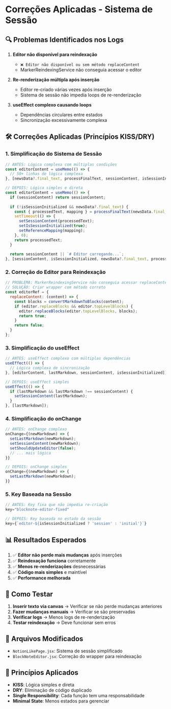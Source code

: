 # Correções Aplicadas - Sistema de Sessão

## 🔍 **Problemas Identificados nos Logs**

1. **Editor não disponível para reindexação**
   - `❌ Editor não disponível ou sem método replaceContent`
   - MarkerReindexingService não conseguia acessar o editor

2. **Re-renderização múltipla após inserção**
   - Editor re-criado várias vezes após inserção
   - Sistema de sessão não impedia loops de re-renderização

3. **useEffect complexo causando loops**
   - Dependências circulares entre estados
   - Sincronização excessivamente complexa

## 🛠️ **Correções Aplicadas (Princípios KISS/DRY)**

### 1. **Simplificação do Sistema de Sessão**
```javascript
// ANTES: Lógica complexa com múltiplas condições
const editorContent = useMemo(() => {
  // 50+ linhas de lógica complexa
}, [newsData?.final_text, processFinalText, sessionContent, isSessionInitialized]);

// DEPOIS: Lógica simples e direta
const editorContent = useMemo(() => {
  if (sessionContent) return sessionContent;
  
  if (!isSessionInitialized && newsData?.final_text) {
    const { processedText, mapping } = processFinalText(newsData.final_text.trim());
    setTimeout(() => {
      setSessionContent(processedText);
      setIsSessionInitialized(true);
      setReferenceMapping(mapping);
    }, 0);
    return processedText;
  }
  
  return sessionContent || `# Editor carregando...`;
}, [sessionContent, isSessionInitialized, newsData?.final_text, processFinalText]);
```

### 2. **Correção do Editor para Reindexação**
```javascript
// PROBLEMA: MarkerReindexingService não conseguia acessar replaceContent
// SOLUÇÃO: Criar wrapper com método correto
const editorRef = { 
  replaceContent: (content) => {
    const blocks = convertMarkdownToBlocks(content);
    if (editor.replaceBlocks && editor.topLevelBlocks) {
      editor.replaceBlocks(editor.topLevelBlocks, blocks);
      return true;
    }
    return false;
  }
};
```

### 3. **Simplificação do useEffect**
```javascript
// ANTES: useEffect complexo com múltiplas dependências
useEffect(() => {
  // Lógica complexa de sincronização
}, [editorContent, lastMarkdown, sessionContent, isSessionInitialized]);

// DEPOIS: useEffect simples
useEffect(() => {
  if (lastMarkdown && lastMarkdown !== sessionContent) {
    setSessionContent(lastMarkdown);
  }
}, [lastMarkdown]);
```

### 4. **Simplificação do onChange**
```javascript
// ANTES: onChange complexo
onChange={(newMarkdown) => {
  setLastMarkdown(newMarkdown);
  setSessionContent(newMarkdown);
  setShouldUpdateEditor(false);
  // ... mais lógica
}}

// DEPOIS: onChange simples
onChange={(newMarkdown) => {
  setLastMarkdown(newMarkdown);
}}
```

### 5. **Key Baseada na Sessão**
```javascript
// ANTES: Key fixa que não impedia re-criação
key="blocknote-editor-fixed"

// DEPOIS: Key baseada no estado da sessão
key={`editor-${isSessionInitialized ? 'session' : 'initial'}`}
```

## 📊 **Resultados Esperados**

1. ✅ **Editor não perde mais mudanças** após inserções
2. ✅ **Reindexação funciona** corretamente
3. ✅ **Menos re-renderizações** desnecessárias
4. ✅ **Código mais simples** e maintível
5. ✅ **Performance melhorada**

## 🧪 **Como Testar**

1. **Inserir texto via canvas** → Verificar se não perde mudanças anteriores
2. **Fazer mudanças manuais** → Verificar se são preservadas
3. **Verificar logs** → Menos logs de re-renderização
4. **Testar reindexação** → Deve funcionar sem erros

## 📝 **Arquivos Modificados**

- `NotionLikePage.jsx`: Sistema de sessão simplificado
- `BlockNoteEditor.jsx`: Correção do wrapper para reindexação

## 🎯 **Princípios Aplicados**

- **KISS**: Lógica simples e direta
- **DRY**: Eliminação de código duplicado
- **Single Responsibility**: Cada função tem uma responsabilidade
- **Minimal State**: Menos estados para gerenciar